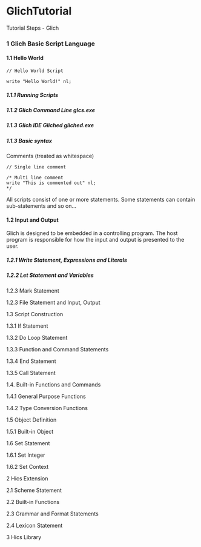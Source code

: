 # GlichTutorial

Tutorial Steps - Glich

### 1 Glich Basic Script Language

#### 1.1 Hello World

```
// Hello World Script

write "Hello World!" nl;
```
##### 1.1.1 Running Scripts

##### 1.1.2 Glich Command Line glcs.exe

##### 1.1.3 Glich IDE Gliched gliched.exe

##### 1.1.3 Basic syntax

Comments (treated as whitespace)
```
// Single line comment

/* Multi line comment
write "This is commented out" nl;
*/
```
All scripts consist of one or more statements.
Some statements can contain sub-statements and so on...

#### 1.2 Input and Output

Glich is designed to be embedded in a controlling program.
The host program is responsible for how the input and output
is presented to the user.

##### 1.2.1 Write Statement, Expressions and Literals

##### 1.2.2 Let Statement and Variables

1.2.3 Mark Statement

1.2.3 File Statement and Input, Output

1.3 Script Construction

1.3.1 If Statement

1.3.2 Do Loop Statement

1.3.3 Function and Command Statements

1.3.4 End Statement

1.3.5 Call Statement

1.4. Built-in Functions and Commands

1.4.1 General Purpose Functions

1.4.2 Type Conversion Functions

1.5 Object Definition

1.5.1 Built-in Object

1.6 Set Statement

1.6.1 Set Integer

1.6.2 Set Context

2 Hics Extension

2.1 Scheme Statement

2.2 Built-in Functions

2.3 Grammar and Format Statements

2.4 Lexicon Statement

3 Hics Library
